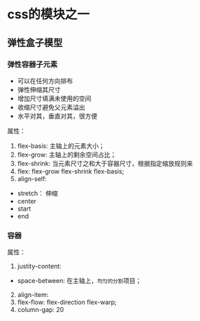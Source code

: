 # css的模块之一

## 弹性盒子模型

### 弹性容器子元素

* 可以在任何方向排布
* 弹性伸缩其尺寸
* 增加尺寸填满未使用的空间
* 收缩尺寸避免父元素溢出
* 水平对其，垂直对其，很方便

属性：
1. flex-basis: 主轴上的元素大小；
2. flex-grow: 主轴上的剩余空间占比；
3. flex-shrink: 当元素尺寸之和大于容器尺寸，根据指定缩放规则来
4. flex: flex-grow flex-shrink flex-basis;
5. align-self: 
  + stretch： 伸缩
  + center
  + start
  + end


### 容器


属性：
1. justity-content:
  + space-between: 在主轴上，`均匀的分割`项目；
2. align-item:
3. flex-flow: flex-direction flex-warp;
4. column-gap: 20



